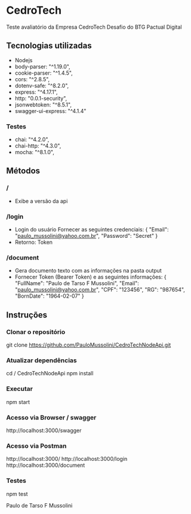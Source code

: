# CedroTech
Teste avaliatório da Empresa CedroTech
Desafio do BTG Pactual Digital 

## Tecnologias utilizadas
- Nodejs
- body-parser: "^1.19.0",
- cookie-parser: "^1.4.5",
- cors: "^2.8.5",
- dotenv-safe: "^8.2.0",
- express: "^4.17.1",
- http: "0.0.1-security",
- jsonwebtoken: "^8.5.1",
- swagger-ui-express: "^4.1.4"

### Testes
- chai: "^4.2.0",
- chai-http: "^4.3.0",
- mocha: "^8.1.0",

## Métodos
### /
- Exibe a versão da api

### /login
- Login do usuário
Fornecer as seguintes credenciais:
{
    "Email": "paulo_mussolini@yahoo.com.br",
    "Password": "Secret"
}
- Retorno: Token  

### /document
- Gera documento texto com as informações na pasta output
- Fornecer Token (Bearer Token) e as seguintes informações:
{
    "FullName": "Paulo de Tarso F Mussolini",
    "Email": "paulo_mussolini@yahoo.com.br",
    "CPF": "123456",
    "RG": "987654",
    "BornDate": "1964-02-07"
}

## Instruções
### Clonar o repositório

git clone https://github.com/PauloMussolini/CedroTechNodeApi.git

### Atualizar dependências

cd / CedroTechNodeApi
npm install

### Executar
npm start

### Acesso via Browser /  swagger
http://localhost:3000/swagger

### Acesso via Postman
http://localhost:3000/
http://localhost:3000/login
http://localhost:3000/document

### Testes
npm test


Paulo de Tarso F Mussolini
